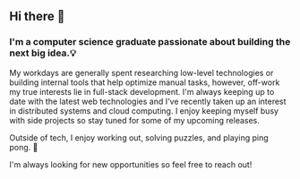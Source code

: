 ## Hi there 👋

### I'm a computer science graduate passionate about building the next **big idea**.💡

My workdays are generally spent researching low-level technologies or building internal tools that help optimize manual tasks, however, off-work my true interests lie in full-stack development. I'm always keeping up to date with the latest web technologies and I've recently taken up an interest in distributed systems and cloud computing. I enjoy keeping myself busy with side projects so stay tuned for some of my upcoming releases.

Outside of tech, I enjoy working out, solving puzzles, and playing ping pong. 🏓

I'm always looking for new opportunities so feel free to reach out!

<!--
**MugPand/MugPand** is a ✨ _special_ ✨ repository because its `README.md` (this file) appears on your GitHub profile.

Here are some ideas to get you started:

- 🔭 I’m currently working on ...
- 🌱 I’m currently learning ...
- 👯 I’m looking to collaborate on ...
- 🤔 I’m looking for help with ...
- 💬 Ask me about ...
- 📫 How to reach me: ...
- 😄 Pronouns: ...
- ⚡ Fun fact: ...
-->

